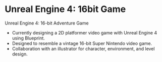 # Unreal Engine 4: 16bit Game
Unreal Engine 4: 16-bit Adventure Game

- Currently designing a 2D platformer video game with Unreal Engine 4 using Blueprint.
- Designed to resemble a vintage 16-bit Super Nintendo video game.
- Collaboration with an illustrator for character, environment, and level design.
